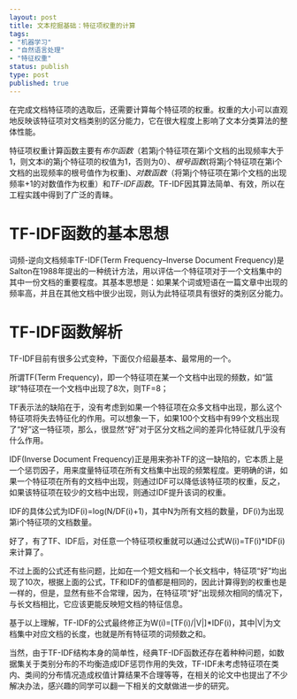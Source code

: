 ```yaml
--- 
layout: post
title: 文本挖掘基础：特征项权重的计算
tags: 
- "机器学习"
- "自然语言处理"
- "特征权重"
status: publish
type: post
published: true
---
```

在完成文档特征项的选取后，还需要计算每个特征项的权重。权重的大小可以直观地反映该特征项对文档类别的区分能力，它在很大程度上影响了文本分类算法的整体性能。

特征项权重计算函数主要有<i>布尔函数</i>（若第j个特征项在第i个文档的出现频率大于1，则文本i的第j个特征项的权值为1，否则为0）、<i>根号函数</i>(将第j个特征项在第i个文档的出现频率的根号值作为权重)、<i>对数函数</i>（将第j个特征项在第i个文档的出现频率+1的对数值作为权重）和<i>TF-IDF函数</i>。TF-IDF因其算法简单、有效，所以在工程实践中得到了广泛的青睐。

# TF-IDF函数的基本思想

词频-逆向文档频率TF-IDF(Term Frequency–Inverse Document Frequency)是Salton在1988年提出的一种统计方法，用以评估一个特征项对于一个文档集中的其中一份文档的重要程度。其基本思想是：如果某个词或短语在一篇文章中出现的频率高，并且在其他文档中很少出现，则认为此特征项具有很好的类别区分能力。

# TF-IDF函数解析

TF-IDF目前有很多公式变种，下面仅介绍最基本、最常用的一个。

所谓TF(Term Frequency)，即一个特征项在某一个文档中出现的频数，如“篮球”特征项在一个文档中出现了8次，则TF=8；

TF表示法的缺陷在于，没有考虑到如果一个特征项在众多文档中出现，那么这个特征项将失去特征化的作用。可以想象一下，如果100个文档中有99个文档出现了“好”这一特征项，那么，很显然“好”对于区分文档之间的差异化特征就几乎没有什么作用。

IDF(Inverse Document Frequency)正是用来弥补TF的这一缺陷的，它本质上是一个惩罚因子，用来度量特征项在所有文档集中出现的频繁程度。更明确的讲，如果一个特征项在所有的文档中出现，则通过IDF可以降低该特征项的权重，反之，如果该特征项在较少的文档中出现，则通过IDF提升该词的权重。

IDF的具体公式为IDF(i)=log(N/DF(i)+1)，其中N为所有文档的数量，DF(i)为出现第i个特征项的文档数量。

好了，有了TF、IDF后，对任意一个特征项权重就可以通过公式W(i)=TF(i)*IDF(i)来计算了。

不过上面的公式还有些问题，比如在一个短文档和一个长文档中，特征项“好”均出现了10次，根据上面的公式，TF和IDF的值都是相同的，因此计算得到的权重也是一样的，但是，显然有些不合常理，因为，在特征项“好”出现频次相同的情况下，与长文档相比，它应该更能反映短文档的特征信息。

基于以上理解，TF-IDF的公式最终修正为W(i)=[TF(i)/|V|]*IDF(i)，其中|V|为文档集中对应文档的长度，也就是所有特征项的词频数之和。

当然，由于TF-IDF结构本身的简单性，经典TF-IDF函数还存在着种种问题，如数据集关于类别分布的不均衡造成IDF惩罚作用的失效，TF-IDF未考虑特征项在类内、类间的分布情况造成权值计算结果不合理等等，在相关的论文中也提出了不少解决办法，感兴趣的同学可以翻一下相关的文献做进一步的研究。
